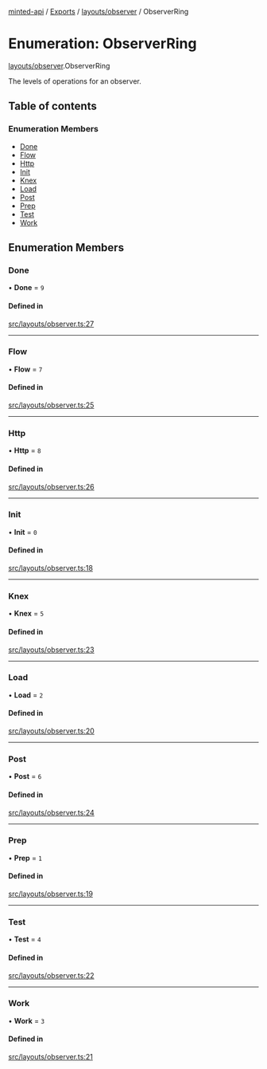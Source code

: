 [minted-api](../README.md) / [Exports](../modules.md) / [layouts/observer](../modules/layouts_observer.md) / ObserverRing

# Enumeration: ObserverRing

[layouts/observer](../modules/layouts_observer.md).ObserverRing

The levels of operations for an observer.

## Table of contents

### Enumeration Members

- [Done](layouts_observer.ObserverRing.md#done)
- [Flow](layouts_observer.ObserverRing.md#flow)
- [Http](layouts_observer.ObserverRing.md#http)
- [Init](layouts_observer.ObserverRing.md#init)
- [Knex](layouts_observer.ObserverRing.md#knex)
- [Load](layouts_observer.ObserverRing.md#load)
- [Post](layouts_observer.ObserverRing.md#post)
- [Prep](layouts_observer.ObserverRing.md#prep)
- [Test](layouts_observer.ObserverRing.md#test)
- [Work](layouts_observer.ObserverRing.md#work)

## Enumeration Members

### Done

• **Done** = ``9``

#### Defined in

[src/layouts/observer.ts:27](https://github.com/ianzepp/minted-api-ts/blob/ce6db2f/src/layouts/observer.ts#L27)

___

### Flow

• **Flow** = ``7``

#### Defined in

[src/layouts/observer.ts:25](https://github.com/ianzepp/minted-api-ts/blob/ce6db2f/src/layouts/observer.ts#L25)

___

### Http

• **Http** = ``8``

#### Defined in

[src/layouts/observer.ts:26](https://github.com/ianzepp/minted-api-ts/blob/ce6db2f/src/layouts/observer.ts#L26)

___

### Init

• **Init** = ``0``

#### Defined in

[src/layouts/observer.ts:18](https://github.com/ianzepp/minted-api-ts/blob/ce6db2f/src/layouts/observer.ts#L18)

___

### Knex

• **Knex** = ``5``

#### Defined in

[src/layouts/observer.ts:23](https://github.com/ianzepp/minted-api-ts/blob/ce6db2f/src/layouts/observer.ts#L23)

___

### Load

• **Load** = ``2``

#### Defined in

[src/layouts/observer.ts:20](https://github.com/ianzepp/minted-api-ts/blob/ce6db2f/src/layouts/observer.ts#L20)

___

### Post

• **Post** = ``6``

#### Defined in

[src/layouts/observer.ts:24](https://github.com/ianzepp/minted-api-ts/blob/ce6db2f/src/layouts/observer.ts#L24)

___

### Prep

• **Prep** = ``1``

#### Defined in

[src/layouts/observer.ts:19](https://github.com/ianzepp/minted-api-ts/blob/ce6db2f/src/layouts/observer.ts#L19)

___

### Test

• **Test** = ``4``

#### Defined in

[src/layouts/observer.ts:22](https://github.com/ianzepp/minted-api-ts/blob/ce6db2f/src/layouts/observer.ts#L22)

___

### Work

• **Work** = ``3``

#### Defined in

[src/layouts/observer.ts:21](https://github.com/ianzepp/minted-api-ts/blob/ce6db2f/src/layouts/observer.ts#L21)

